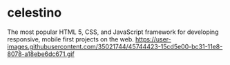 # celestino
The most popular HTML 5, CSS, and JavaScript framework for developing responsive, mobile first projects on the web.
https://user-images.githubusercontent.com/35021744/45744423-15cd5e00-bc31-11e8-8078-a18ebe6dc671.gif
